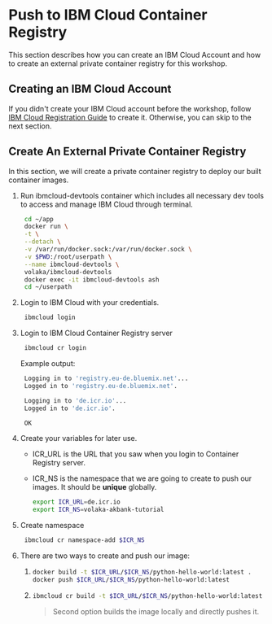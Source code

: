 # Push to IBM Cloud Container Registry

This section describes how you can create an IBM Cloud Account and how to create an external private container registry for this workshop.

## Creating an IBM Cloud Account

If you didn't create your IBM Cloud account before the workshop, follow [IBM Cloud Registration Guide](https://app.gitbook.com/@volaka/s/ibm-cloud-registration/) to create it. Otherwise, you can skip to the next section.

## Create An External Private Container Registry

In this section, we will create a private container registry to deploy our built container images.

1. Run ibmcloud-devtools container which includes all necessary dev tools to access and manage IBM Cloud through terminal.

   ```bash
    cd ~/app
    docker run \
    -t \
    --detach \
    -v /var/run/docker.sock:/var/run/docker.sock \
    -v $PWD:/root/userpath \
    --name ibmcloud-devtools \
    volaka/ibmcloud-devtools
    docker exec -it ibmcloud-devtools ash
    cd ~/userpath
   ```

2. Login to IBM Cloud with your credentials.

   ```bash
    ibmcloud login
   ```

3. Login to IBM Cloud Container Registry server

   ```bash
    ibmcloud cr login
   ```

   Example output:

   ```bash
    Logging in to 'registry.eu-de.bluemix.net'...
    Logged in to 'registry.eu-de.bluemix.net'.

    Logging in to 'de.icr.io'...
    Logged in to 'de.icr.io'.

    OK
   ```

4. Create your variables for later use.
   * ICR\_URL is the URL that you saw when you login to Container Registry server.
   * ICR\_NS is the namespace that we are going to create to push our images. It should be **unique** globally.

     ```bash
     export ICR_URL=de.icr.io
     export ICR_NS=volaka-akbank-tutorial
     ```
5. Create namespace

   ```bash
    ibmcloud cr namespace-add $ICR_NS
   ```

6. There are two ways to create and push our image:
   1. ```bash
      docker build -t $ICR_URL/$ICR_NS/python-hello-world:latest . 
      docker push $ICR_URL/$ICR_NS/python-hello-world:latest
      ```
   2. ```bash
      ibmcloud cr build -t $ICR_URL/$ICR_NS/python-hello-world:latest .
      ```

      > Second option builds the image locally and directly pushes it.

